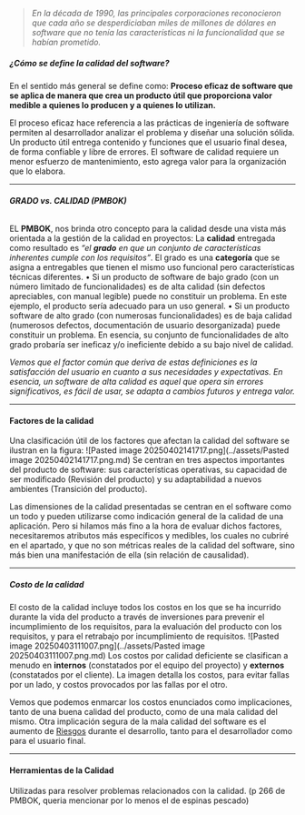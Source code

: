 > *En la década de 1990, las principales corporaciones reconocieron que cada año se desperdiciaban miles de millones de dólares en software que no tenía las características ni la funcionalidad que se habían prometido.*
##### **¿Cómo se define la calidad del software?**
En el sentido más general se define como: 
**Proceso eficaz de software que se aplica de manera que crea un producto útil que proporciona valor medible a quienes lo producen y a quienes lo utilizan.**

El proceso eficaz hace referencia a las prácticas de ingeniería de software permiten al desarrollador analizar el problema y diseñar una solución sólida.
Un producto útil entrega contenido y funciones que el usuario final desea, de forma confiable y libre de errores.
El software de calidad requiere un menor esfuerzo de mantenimiento, esto agrega valor para la organización que lo elabora.
****
###### **GRADO vs. CALIDAD (PMBOK)**
EL **PMBOK**, nos brinda otro concepto para la calidad desde una vista más orientada a la gestión de la calidad en proyectos: La **calidad** entregada como resultado es *“el **grado** en que un conjunto de características inherentes cumple con los requisitos”*. 
El grado es una **categoría** que se asigna a entregables que tienen el mismo uso funcional pero características técnicas diferentes.
	• Si un producto de software de bajo grado (con un número limitado de funcionalidades) es de alta calidad (sin defectos apreciables, con manual legible) puede no constituir un problema. En este ejemplo, el producto sería adecuado para un uso general.
	• Si un producto software de alto grado (con numerosas funcionalidades) es de baja calidad (numerosos defectos, documentación de usuario desorganizada) puede constituir un problema. En esencia, su conjunto de funcionalidades de alto grado probaría ser ineficaz y/o ineficiente debido a su bajo nivel de calidad.
	
*Vemos que el factor común que deriva de estas definiciones es la satisfacción del usuario en cuanto a sus necesidades y expectativas. En esencia, un software de alta calidad es aquel que opera sin errores significativos, es fácil de usar, se adapta a cambios futuros y entrega valor.*
****
#### **Factores de la calidad**
Una clasificación útil de los factores que afectan la calidad del software se ilustran en la figura:
	![Pasted image 20250402141717.png](../assets/Pasted image 20250402141717.png.md)
Se centran en tres aspectos importantes del producto de software: sus características operativas, su capacidad de ser modificado (Revisión del producto) y su adaptabilidad a nuevos ambientes (Transición del producto).

Las dimensiones de la calidad presentadas se centran en el software como un todo y pueden utilizarse como indicación general de la calidad de una aplicación. Pero si hilamos más fino a la hora de evaluar dichos factores, necesitaremos atributos más específicos y medibles, los cuales no cubriré en el apartado, y que no son métricas reales de la calidad del software, sino más bien una manifestación de ella (sin relación de causalidad).
****
##### **Costo de la calidad**
El costo de la calidad incluye todos los costos en los que se ha incurrido durante la vida del producto a través de inversiones para prevenir el incumplimiento de los requisitos, para la evaluación del producto con los requisitos, y para el retrabajo por incumplimiento de requisitos. 
	![Pasted image 20250403111007.png](../assets/Pasted image 20250403111007.png.md)
Los costos por calidad deficiente se clasifican a menudo en **internos** (constatados por el equipo del proyecto) y **externos** (constatados por el cliente).
La imagen detalla los costos, para evitar fallas por un lado, y costos provocados por las fallas por el otro.

Vemos que podemos enmarcar los costos enunciados como implicaciones, tanto de una buena calidad del producto, como de una mala calidad del mismo. Otra implicación segura de la mala calidad del software es el aumento de [Riesgos](../assets/Riesgos.md) durante el desarrollo, tanto para el desarrollador como para el usuario final.
****
#### **Herramientas de la Calidad**
Utilizadas para resolver problemas relacionados con la calidad.
(p 266 de PMBOK, queria mencionar por lo menos el de espinas pescado)